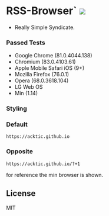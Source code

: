 # RSS-Browser` <img src='https://img.shields.io/github/license/acktic/acktic.github.io?style=social'>

  - Really Simple Syndicate.
  
### Passed Tests

* Google Chrome (81.0.4044.138)
* Chromium (83.0.4103.61)
* Apple Mobile Safari iOS (9+)
* Mozilla Firefox (76.0.1)
* Opera (68.0.3618.104) 
* LG Web OS
* Min (1.14)

### Styling

### Default
`https://acktic.github.io`

### Opposite
`https://acktic.github.io/?+1`

for reference the min browser is shown.

License
----

MIT
